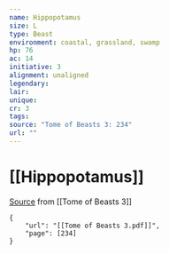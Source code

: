 ```yaml
---
name: Hippopotamus
size: L
type: Beast
environment: coastal, grassland, swamp
hp: 76
ac: 14
initiative: 3
alignment: unaligned
legendary: 
lair: 
unique: 
cr: 3
tags: 
source: "Tome of Beasts 3: 234"
url: ""
---
```

# [[Hippopotamus]]

[Source](zotero://open-pdf/library/items/BLGR9HVR?page=234) from [[Tome of Beasts 3]]

```pdf
{
	"url": "[[Tome of Beasts 3.pdf]]",
	"page": [234]
}
```

